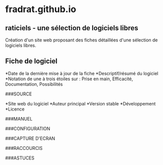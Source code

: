 # fradrat.github.io

raticiels - une sélection de logiciels libres
---------------------------------------------

Création d'un site web proposant des fiches détaillées d'une sélection de logiciels libres.

Fiche de logiciel
-----------------

*Date de la dernière mise à jour de la fiche
*Descriptif/résumé du logiciel
*Notation de une à trois étoiles sur : Prise en main, Efficacité, Documentation, Possibilités

###SOURCE

*Site web du logiciel
*Auteur principal
*Version stable
*Développement
*Licence

###MANUEL

###CONFIGURATION

###CAPTURE D'ECRAN

###RACCOURCIS

###ASTUCES



